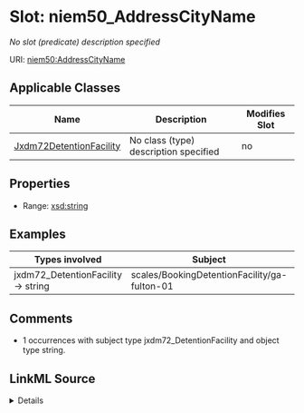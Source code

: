 

# Slot: niem50_AddressCityName


_No slot (predicate) description specified_





URI: [niem50:AddressCityName](http://release.niem.gov/niem/niem-core/5.0/AddressCityName)



<!-- no inheritance hierarchy -->





## Applicable Classes

| Name | Description | Modifies Slot |
| --- | --- | --- |
| [Jxdm72DetentionFacility](../classes/Jxdm72DetentionFacility.md) | No class (type) description specified |  no  |







## Properties

* Range: [xsd:string](http://www.w3.org/2001/XMLSchema#string)






## Examples

| Types involved | Subject | Predicate | Object |
| --- | --- | --- | --- |
| jxdm72_DetentionFacility → string | scales/BookingDetentionFacility/ga-fulton-01 | niem50:AddressCityName | Atlanta |


## Comments

* 1 occurrences with subject type jxdm72_DetentionFacility and object type string.



## LinkML Source

<details>

```yaml
name: niem50_AddressCityName
description: No slot (predicate) description specified
comments:
- 1 occurrences with subject type jxdm72_DetentionFacility and object type string.
examples:
- description: jxdm72_DetentionFacility → string
  object:
    example_object: Atlanta
    example_object_type: string
    example_predicate: niem50:AddressCityName
    example_subject: scales/BookingDetentionFacility/ga-fulton-01
    example_subject_type: jxdm72_DetentionFacility
from_schema: scales-kg-new
rank: 1000
slot_uri: niem50:AddressCityName
alias: niem50_AddressCityName
domain_of:
- jxdm72_DetentionFacility
range: string

```
</details>